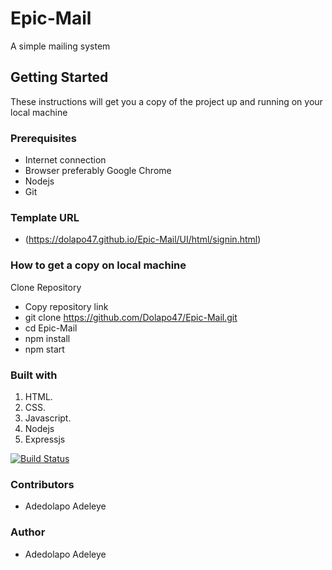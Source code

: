 # Epic-Mail
A simple mailing system

## Getting Started
These instructions will get you a copy of the project up and running on your local machine

### Prerequisites
* Internet connection
* Browser preferably Google Chrome
* Nodejs
* Git

### Template URL
* (https://dolapo47.github.io/Epic-Mail/UI/html/signin.html)

### How to get a copy on local machine

Clone Repository

* Copy repository link
* git clone https://github.com/Dolapo47/Epic-Mail.git
* cd Epic-Mail
* npm install
* npm start

### Built with

1. HTML.
2. CSS.
3. Javascript.
4. Nodejs
5. Expressjs

[![Build Status](https://travis-ci.com/Dolapo47/Epic-Mail.svg?branch=develop)](https://travis-ci.com/Dolapo47/Epic-Mail)

### Contributors

* Adedolapo Adeleye

### Author

* Adedolapo Adeleye







